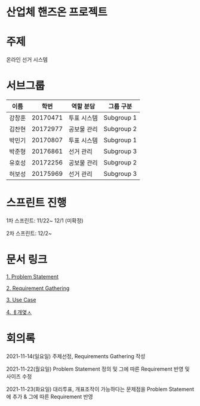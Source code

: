 
# 산업체 핸즈온 프로젝트


# 주제

온라인 선거 시스템

# 서브그룹 


|   이름  |  학번 |  역할 분담 | 그룹 구분 |
|---------|------|------------|---------------|
|  강창훈 | 20170471|투표 시스템|Subgroup 1
|  김찬현 | 20172977|공보물 관리|Subgroup 2
|  박민기 | 20170807|투표 시스템|Subgroup 1
|  박준형 | 20176861|선거 관리|Subgroup 3
|  유호성 | 20172256|공보물 관리|Subgroup 2
|  허보성 | 20175969|선거 관리|Subgroup 3


# 스프린트 진행

1차 스프린트: 11/22~ 12/1 (미확정)

2차 스프린트: 12/2~


# 문서 링크


<a href="https://github.com/Online-Election-System-Project/docs/blob/main/Problem%20Statement.pdf">1. Problem Statement</a>

<a href="https://github.com/Online-Election-System-Project/docs/blob/main/Requirements%20Gathering.pdf">2. Requirement Gathering</a>

<a href="https://github.com/Online-Election-System-Project/docs/tree/main/UseCase">3. Use Case</a>

<a href="https://github.com/Online-Election-System-Project/docs/blob/main/Product%20Backlog.pdf">4. ㅖ개옃ㅅ </a>



# 회의록
2021-11-14(일요일) 주제선정, Requirements Gathering 작성

2021-11-22(월요일) Problem Statement 정의 및 그에 따른 Requirement 반영 및 사이즈 수정

2021-11-23(화요일) 대리투표, 개표조작이 가능하다는 문제점을 Problem Statement에 추가 & 그에 따른 Requirement 반영
